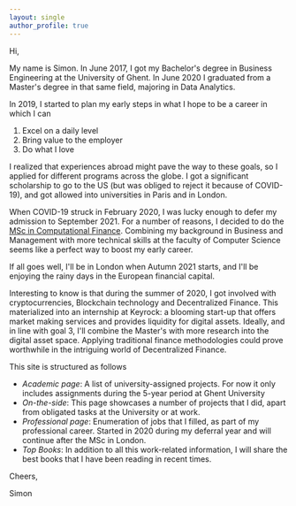 ```yaml
---
layout: single
author_profile: true
---
```



Hi, 


My name is Simon. In June 2017, I got my Bachelor's degree in Business Engineering at the University of Ghent. 
In June 2020 I graduated from a Master's degree in that same field, majoring in Data Analytics.


In 2019, I started to plan my early steps in what I hope to be a career in which I can 
1. Excel on a daily level
2. Bring value to the employer 
3. Do what I love


I realized that experiences abroad might pave the way to these goals, so I applied for different programs across the globe. 
I got a significant scholarship to go to the US (but was obliged to reject it because of COVID-19), and got allowed into universities in Paris and in London. 


When COVID-19 struck in February 2020, I was lucky enough to defer my admission to September 2021. For a number of reasons, I decided to do the 
[MSc in Computational Finance](https://www.ucl.ac.uk/prospective-students/graduate/taught-degrees/computational-finance-msc). Combining my background in 
Business and Management with more technical skills at the faculty of Computer Science seems like a perfect way to boost my early career. 


If all goes well, I'll be in London when Autumn 2021 starts, and I'll be enjoying the rainy days in the European financial capital. 


Interesting to know is that during the summer of 2020, I got involved with cryptocurrencies, Blockchain technology and Decentralized Finance. 
This materialized into an internship at Keyrock: a blooming start-up that offers market making services and provides liquidity for digital assets. 
Ideally, and in line with goal 3, I'll combine the Master's with more research into the digital asset space. 
Applying traditional finance methodologies could prove worthwhile in the intriguing world of Decentralized Finance.



This site is structured as follows
- *Academic page*: A list of university-assigned projects. For now it only includes assignments during the 5-year period at Ghent University
- *On-the-side*: This page showcases a number of projects that I did, apart from obligated tasks at the University or at work.
- *Professional page*: Enumeration of jobs that I filled, as part of my professional career. Started in 2020 during my deferral year and will continue after the MSc in London.
- *Top Books*: In addition to all this work-related information, I will share the best books that I have been reading in recent times. 


Cheers, 


Simon

